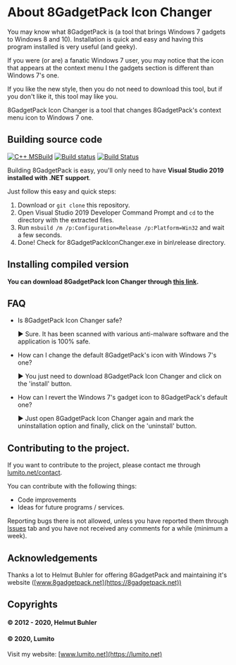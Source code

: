 # About 8GadgetPack Icon Changer

You may know what 8GadgetPack is (a tool that brings Windows 7 gadgets to Windows 8 and 10). Installation is quick and easy and having this program installed is very useful (and geeky).

If you were (or are) a fanatic Windows 7 user, you may notice that the icon that appears at the context menu I the gadgets section is different than Windows 7's one.

If you like the new style, then you do not need to download this tool, but if you don't like it, this tool may like you.

8GadgetPack Icon Changer is a tool that changes 8GadgetPack's context menu icon to Windows 7 one.

## Building source code

[![C++ MSBuild](https://github.com/LumitoLuma/8GadgetPackIconChanger/workflows/C++%20MSBuild/badge.svg)](https://github.com/LumitoLuma/8GadgetPackIconChanger/actions?query=workflow%3A"C%2B%2B+MSBuild") [![Build status](https://ci.appveyor.com/api/projects/status/1f0lywkbg8m8m5pt?svg=true)](https://ci.appveyor.com/project/LumitoLuma/8GadgetPackIconChanger) [![Build Status](https://dev.azure.com/LumitoLuma/GitHub/_apis/build/status/LumitoLuma.8GadgetPackIconChanger?branchName=master)](https://dev.azure.com/LumitoLuma/GitHub/_build/latest?definitionId=7&branchName=master)

Building 8GadgetPack is easy, you'll only need to have **Visual Studio 2019 installed with .NET support**.

Just follow this easy and quick steps:

1. Download or `git clone` this repository.
2. Open Visual Studio 2019 Developer Command Prompt and `cd` to the directory with the extracted files.
3. Run `msbuild /m /p:Configuration=Release /p:Platform=Win32` and wait a few seconds.
4. Done! Check for 8GadgetPackIconChanger.exe in bin\release directory.

## Installing compiled version

**You can download 8GadgetPack Icon Changer through [this link](https://dl.lumito.net/public/repos/8GadgetPackIconChanger/1.0/8GadgetPackIconChanger.exe).**

## FAQ

- Is 8GadgetPack Icon Changer safe?

   ► Sure. It has been scanned with various anti-malware software and the application is 100% safe.
   
- How can I change the default 8GadgetPack's icon with Windows 7's one?

   ► You just need to download 8GadgetPack Icon Changer and click on the 'install' button.
   
- How can I revert the Windows 7's gadget icon to 8GadgetPack's default one?

   ► Just open 8GadgetPack Icon Changer again and mark the uninstallation option and finally, click on the 'uninstall' button.
   
## Contributing to the project.
 
If you want to contribute to the project, please contact me through [lumito.net/contact](https://lumito.net/contact).

You can contribute with the following things:

- Code improvements
- Ideas for future programs / services.

Reporting bugs there is not allowed, unless you have reported them through [Issues](https://github.com/LumitoLuma/8GadgetPackIconChanger/issues) tab and you have not received any comments for a while (minimum a week).

## Acknowledgements

Thanks a lot to Helmut Buhler for offering 8GadgetPack and maintaining it's website ([www.8gadgetpack.net](https://8gadgetpack.net))

## Copyrights

#### © 2012 - 2020, Helmut Buhler

#### © 2020, Lumito

Visit my website: [www.lumito.net](https://lumito.net)
